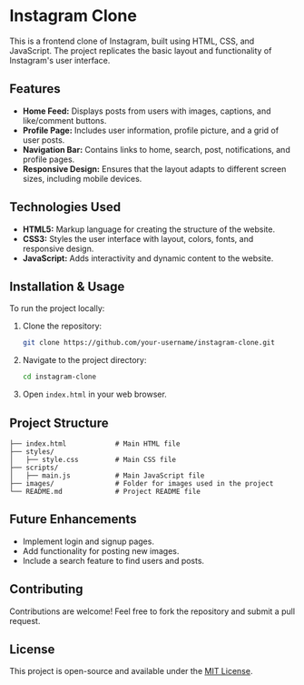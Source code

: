 
# Instagram Clone

This is a frontend clone of Instagram, built using HTML, CSS, and JavaScript. The project replicates the basic layout and functionality of Instagram's user interface.

## Features

- **Home Feed:** Displays posts from users with images, captions, and like/comment buttons.
- **Profile Page:** Includes user information, profile picture, and a grid of user posts.
- **Navigation Bar:** Contains links to home, search, post, notifications, and profile pages.
- **Responsive Design:** Ensures that the layout adapts to different screen sizes, including mobile devices.

## Technologies Used

- **HTML5:** Markup language for creating the structure of the website.
- **CSS3:** Styles the user interface with layout, colors, fonts, and responsive design.
- **JavaScript:** Adds interactivity and dynamic content to the website.

## Installation & Usage

To run the project locally:

1. Clone the repository:
   ```bash
   git clone https://github.com/your-username/instagram-clone.git
   ```
2. Navigate to the project directory:
   ```bash
   cd instagram-clone
   ```
3. Open `index.html` in your web browser.

## Project Structure

```plaintext
├── index.html            # Main HTML file
├── styles/
│   ├── style.css         # Main CSS file
├── scripts/
│   ├── main.js           # Main JavaScript file
├── images/               # Folder for images used in the project
└── README.md             # Project README file
```

## Future Enhancements

- Implement login and signup pages.
- Add functionality for posting new images.
- Include a search feature to find users and posts.

## Contributing

Contributions are welcome! Feel free to fork the repository and submit a pull request.

## License

This project is open-source and available under the [MIT License](LICENSE).
